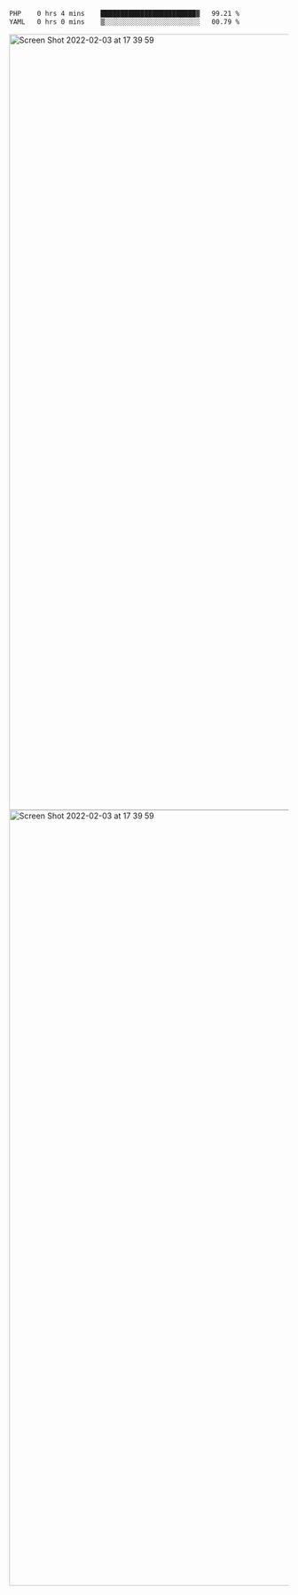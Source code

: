 <!--START_SECTION:waka-->

```txt
PHP    0 hrs 4 mins    ████████████████████████▓   99.21 %
YAML   0 hrs 0 mins    ▒░░░░░░░░░░░░░░░░░░░░░░░░   00.79 %
```

<!--END_SECTION:waka-->

<img width="1400" alt="Screen Shot 2022-02-03 at 17 39 59" src="https://user-images.githubusercontent.com/45716542/152387304-f2b60485-53a6-4f4b-a818-5cefb1b0c0ae.png">
<img width="1400" alt="Screen Shot 2022-02-03 at 17 39 59" src="https://user-images.githubusercontent.com/45716542/152387273-ea5cdf21-2a45-44da-8bef-00c1763b1d42.png">

